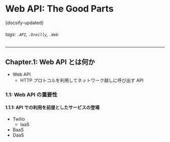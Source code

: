 # Web API: The Good Parts

{docsify-updated}

###### tags: `.API`, `.Oreilly`, `.Web`

---

## Chapter.1: Web API とは何か

- Web API
  - HTTP プロトコルを利用してネットワーク越しに呼び出す API

### 1.1: Web API の重要性

#### 1.1.1: API での利用を前提としたサービスの登場

- Twilio
  - IaaS
- BaaS
- DaaS
